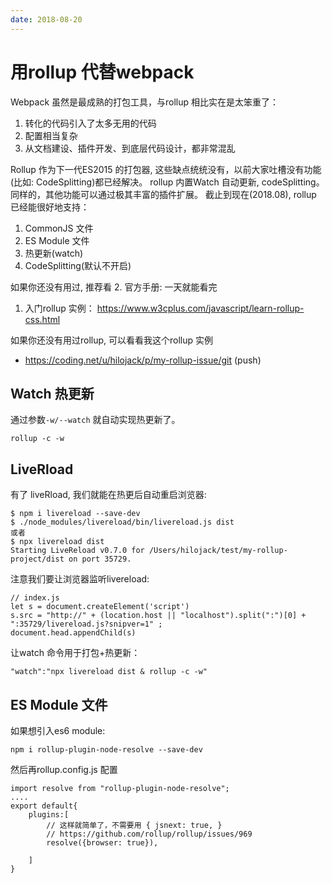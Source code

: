 ```yaml
---
date: 2018-08-20
---
```

# 用rollup 代替webpack
Webpack 虽然是最成熟的打包工具，与rollup 相比实在是太笨重了：
1. 转化的代码引入了太多无用的代码
2. 配置相当复杂
3. 从文档建设、插件开发、到底层代码设计，都非常混乱

Rollup 作为下一代ES2015 的打包器, 这些缺点统统没有，以前大家吐槽没有功能(比如: CodeSplitting)都已经解决。 
rollup 内置Watch 自动更新, codeSplitting。同样的，其他功能可以通过极其丰富的插件扩展。
截止到现在(2018.08), rollup 已经能很好地支持：
1. CommonJS 文件
1. ES Module 文件
1. 热更新(watch)
1. CodeSplitting(默认不开启)

如果你还没有用过, 推荐看
2. 官方手册: 一天就能看完
1. 入门rollup 实例： https://www.w3cplus.com/javascript/learn-rollup-css.html

如果你还没有用过rollup, 可以看看我这个rollup 实例
- https://coding.net/u/hilojack/p/my-rollup-issue/git (push)

## Watch 热更新
通过参数`-w/--watch` 就自动实现热更新了。

    rollup -c -w

## LiveRload
有了 liveRload, 我们就能在热更后自动重启浏览器:

    $ npm i livereload --save-dev
    $ ./node_modules/livereload/bin/livereload.js dist
    或者
    $ npx livereload dist
    Starting LiveReload v0.7.0 for /Users/hilojack/test/my-rollup-project/dist on port 35729.

注意我们要让浏览器监听livereload:

    // index.js
    let s = document.createElement('script')
    s.src = "http://" + (location.host || "localhost").split(":")[0] + ":35729/livereload.js?snipver=1" ; 
    document.head.appendChild(s)

让watch 命令用于打包+热更新：

    "watch":"npx livereload dist & rollup -c -w"

## ES Module 文件
如果想引入es6 module:

    npm i rollup-plugin-node-resolve --save-dev

然后再rollup.config.js 配置

    import resolve from "rollup-plugin-node-resolve";
    ....
    export default{
        plugins:[
            // 这样就简单了，不需要用 { jsnext: true, }
            // https://github.com/rollup/rollup/issues/969 
            resolve({browser: true}),  
            
        ]
    }
